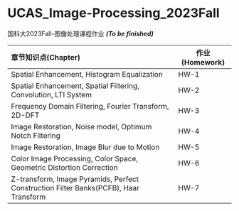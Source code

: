 # UCAS_Image-Processing_2023Fall
国科大2023Fall-图像处理课程作业 ***(To be finished)***

| 章节知识点(Chapter)                                                                      | 作业(Homework)  | 
| :--------------------------------------------------------------------------------------- | ----------------| 
| Spatial Enhancement, Histogram Equalization                                              | HW-1            | 
| Spatial Enhancement, Spatial Filtering, Convolution, LTI System                          | HW-2            | 
| Frequency Domain Filtering, Fourier Transform, 2D-DFT                                    | HW-3            | 
| Image Restoration, Noise model, Optimum Notch Filtering                                  | HW-4            | 
| Image Restoration, Image Blur due to Motion                                              | HW-5            | 
| Color Image Processing, Color Space, Geometric Distortion Correction                     | HW-6            | 
| Z-transform, Image Pyramids, Perfect Construction Filter Banks(PCFB), Haar Transform     | HW-7            | 

